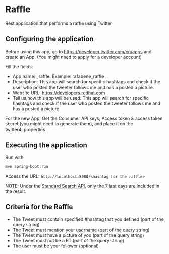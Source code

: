 # Raffle
Rest application that performs a raffle using Twitter

## Configuring the application
Before using this app, go to <https://developer.twitter.com/en/apps> and create an App. (You might need to apply for a developer account)

Fill the fields:

- App name: <your twitter handle>_raffle. Example: rafabene_raffle
- Description: This app will search for specific hashtags and check if the user who posted the tweeter follows me and has a posted a picture.
- Website URL: https://developers.redhat.com
- Tell us how this app will be used: This app will search for specific hashtags and check if the user who posted the tweeter follows me and has a posted a picture.

For the new App, Get the Consumer API keys, Access token & access token secret (you might need to generate them), and place it on the twitter4j.properties

## Executing the application

Run with

    mvn spring-boot:run
    
Access the URL: `http://localhost:8080/<hashtag for the raffle>`

NOTE: Under the [Standard Search  API](https://developer.twitter.com/en/docs/tweets/search/overview), only the 7 last days are included in the result.

## Criteria for the Raffle

- The Tweet must contain specified #hashtag that you defined (part of the query string)
- The Tweet must mention your username (part of the query string)
- The Tweet must have a picture of you (part of the query string)
- The Tweet must not be a RT (part of the query string)
- The user must be your follower (optional)
